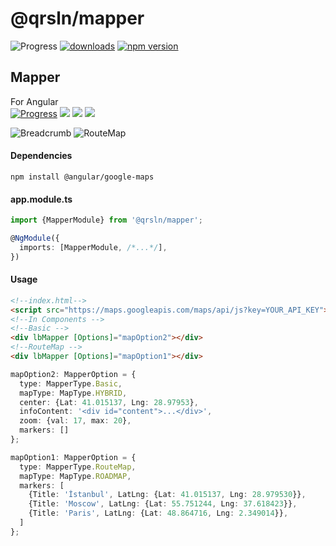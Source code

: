 # @qrsln/mapper

![Progress](https://img.shields.io/badge/Progress-✔✔✔☐☐‌‌‌‌‌‌‌-blue)
[![downloads](https://img.shields.io/npm/dm/@qrsln/mapper.svg)](https://npmcharts.com/compare/@qrsln/mapper?minimal=true)
[![npm version](https://badge.fury.io/js/%40qrsln%2Fmapper.svg)](https://badge.fury.io/js/%40qrsln%2Fmapper)

## Mapper

For Angular  
[![Progress](https://img.shields.io/badge/Demo-✔✔✔☐☐‌‌‌‌‌‌‌-blue)](https://krsln.github.io/NgLootBox/Mapper)
[![](https://img.shields.io/badge/Main-readme‌‌‌‌‌‌‌-white)](../readme.md)
[![](https://img.shields.io/badge/readme‌‌‌‌‌‌‌-white)](src/readme.md)
[![](https://img.shields.io/badge/usage‌‌‌‌‌‌‌-orange)](src/usage.md)

![](https://github.com/krsln/NgLootBox/raw/master/mapper/Screenshots/Mapper_Basic.png "Breadcrumb")
![](https://github.com/krsln/NgLootBox/raw/master/mapper/Screenshots/Mapper_RouteMap.png "RouteMap")

#### Dependencies

```
npm install @angular/google-maps 
```

#### app.module.ts

```typescript
import {MapperModule} from '@qrsln/mapper';

@NgModule({
  imports: [MapperModule, /*...*/],
})
```  

#### Usage

```html
<!--index.html-->
<script src="https://maps.googleapis.com/maps/api/js?key=YOUR_API_KEY"></script>
<!--In Components -->
<!--Basic -->
<div lbMapper [Options]="mapOption2"></div>
<!--RouteMap -->
<div lbMapper [Options]="mapOption1"></div>
```

```typescript
mapOption2: MapperOption = {
  type: MapperType.Basic,
  mapType: MapType.HYBRID,
  center: {Lat: 41.015137, Lng: 28.97953},
  infoContent: '<div id="content">...</div>',
  zoom: {val: 17, max: 20},
  markers: []
};

mapOption1: MapperOption = {
  type: MapperType.RouteMap,
  mapType: MapType.ROADMAP,
  markers: [
    {Title: 'İstanbul', LatLng: {Lat: 41.015137, Lng: 28.979530}},
    {Title: 'Moscow', LatLng: {Lat: 55.751244, Lng: 37.618423}},
    {Title: 'Paris', LatLng: {Lat: 48.864716, Lng: 2.349014}},
  ]
};
```
